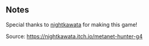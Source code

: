 ## Notes

Special thanks to [nightkawata](https://nightkawata.itch.io) for making this game!

Source: https://nightkawata.itch.io/metanet-hunter-g4
